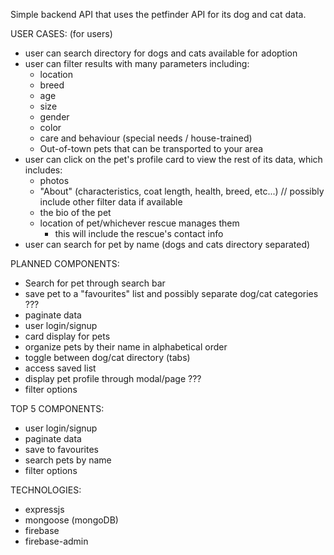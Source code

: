 Simple backend API that uses the petfinder API for its dog and cat data. 

USER CASES: (for users)
- user can search directory for dogs and cats available for adoption
- user can filter results with many parameters including:
  - location
  - breed
  - age
  - size
  - gender
  - color
  - care and behaviour (special needs / house-trained)
  - Out-of-town pets that can be transported to your area
- user can click on the pet's profile card to view the rest of its data, which includes:
  - photos
  - "About" (characteristics, coat length, health, breed, etc...) // possibly include other filter data if available
  - the bio of the pet
  - location of pet/whichever rescue manages them
    - this will include the rescue's contact info
- user can search for pet by name (dogs and cats directory separated)

PLANNED COMPONENTS:
- Search for pet through search bar
- save pet to a "favourites" list and possibly separate dog/cat categories ???
- paginate data 
- user login/signup
- card display for pets
- organize pets by their name in alphabetical order
- toggle between dog/cat directory (tabs)
- access saved list
- display pet profile through modal/page ??? 
- filter options

TOP 5 COMPONENTS:
- user login/signup
- paginate data
- save to favourites
- search pets by name
- filter options

TECHNOLOGIES: 
- expressjs
- mongoose (mongoDB)
- firebase
- firebase-admin
